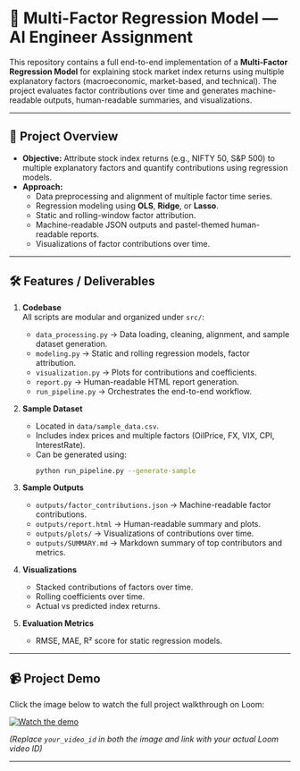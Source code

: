 # 🧾 Multi-Factor Regression Model — AI Engineer Assignment

This repository contains a full end-to-end implementation of a **Multi-Factor Regression Model** for explaining stock market index returns using multiple explanatory factors (macroeconomic, market-based, and technical). The project evaluates factor contributions over time and generates machine-readable outputs, human-readable summaries, and visualizations.

---

## 🔹 Project Overview

- **Objective:** Attribute stock index returns (e.g., NIFTY 50, S&P 500) to multiple explanatory factors and quantify contributions using regression models.
- **Approach:** 
  - Data preprocessing and alignment of multiple factor time series.
  - Regression modeling using **OLS**, **Ridge**, or **Lasso**.
  - Static and rolling-window factor attribution.
  - Machine-readable JSON outputs and pastel-themed human-readable reports.
  - Visualizations of factor contributions over time.

---

## 🛠️ Features / Deliverables

1. **Codebase**  
   All scripts are modular and organized under `src/`:
   - `data_processing.py` → Data loading, cleaning, alignment, and sample dataset generation.
   - `modeling.py` → Static and rolling regression models, factor attribution.
   - `visualization.py` → Plots for contributions and coefficients.
   - `report.py` → Human-readable HTML report generation.
   - `run_pipeline.py` → Orchestrates the end-to-end workflow.

2. **Sample Dataset**
   - Located in `data/sample_data.csv`.
   - Includes index prices and multiple factors (OilPrice, FX, VIX, CPI, InterestRate).
   - Can be generated using:  
     ```bash
     python run_pipeline.py --generate-sample
     ```

3. **Sample Outputs**
   - `outputs/factor_contributions.json` → Machine-readable factor contributions.
   - `outputs/report.html` → Human-readable summary and plots.
   - `outputs/plots/` → Visualizations of contributions over time.
   - `outputs/SUMMARY.md` → Markdown summary of top contributors and metrics.

4. **Visualizations**
   - Stacked contributions of factors over time.
   - Rolling coefficients over time.
   - Actual vs predicted index returns.

5. **Evaluation Metrics**
   - RMSE, MAE, R² score for static regression models.

---

## 📹 Project Demo

Click the image below to watch the full project walkthrough on Loom:

[![Watch the demo](https://cdn.loom.com/sessions/thumbnails/e09d37e7186c48c584a2b5b24c52d4c1?sid=eaa7baed-afc1-4e24-98cf-7aaa8e703582.png)](https://www.loom.com/share/e09d37e7186c48c584a2b5b24c52d4c1?sid=eaa7baed-afc1-4e24-98cf-7aaa8e703582)

*(Replace `your_video_id` in both the image and link with your actual Loom video ID)*

---
